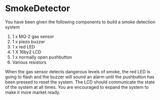 # SmokeDetector
You have been given the following components to build a smoke detection system 
1. 1 x MQ-2 gas sensor 
2. 1 x piezo buzzer 
3. 1 x red LED 
4. 1 X 16by2 LCD 
5. 1 x normally open pushbutton 
6. Various resistors 

When the gas sensor detects dangerous levels of smoke, the red LED is going to flash and the buzzer will sound an alarm until the pushbutton has been pressed to reset the system. The LCD should communicate the state of the system at all times. You are encouraged to expand the system to make it more market ready. 
